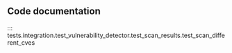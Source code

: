 ## Code documentation

::: tests.integration.test_vulnerability_detector.test_scan_results.test_scan_different_cves
